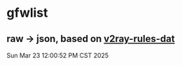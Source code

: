 # gfwlist
## raw -> json, based on [v2ray-rules-dat](https://github.com/Loyalsoldier/v2ray-rules-dat)
Sun Mar 23 12:00:52 PM CST 2025

